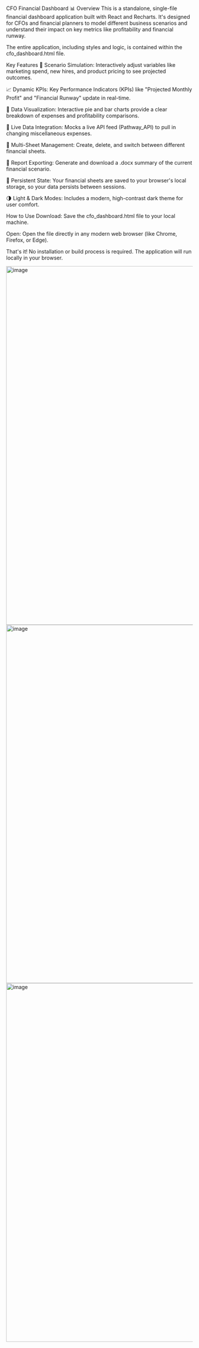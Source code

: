 CFO Financial Dashboard 📊
Overview
This is a standalone, single-file financial dashboard application built with React and Recharts. It's designed for CFOs and financial planners to model different business scenarios and understand their impact on key metrics like profitability and financial runway.

The entire application, including styles and logic, is contained within the cfo_dashboard.html file.

Key Features
🧪 Scenario Simulation: Interactively adjust variables like marketing spend, new hires, and product pricing to see projected outcomes.

📈 Dynamic KPIs: Key Performance Indicators (KPIs) like "Projected Monthly Profit" and "Financial Runway" update in real-time.

🎨 Data Visualization: Interactive pie and bar charts provide a clear breakdown of expenses and profitability comparisons.

📡 Live Data Integration: Mocks a live API feed (Pathway_API) to pull in changing miscellaneous expenses.

📂 Multi-Sheet Management: Create, delete, and switch between different financial sheets.

📄 Report Exporting: Generate and download a .docx summary of the current financial scenario.

💾 Persistent State: Your financial sheets are saved to your browser's local storage, so your data persists between sessions.

🌗 Light & Dark Modes: Includes a modern, high-contrast dark theme for user comfort.

How to Use
Download: Save the cfo_dashboard.html file to your local machine.

Open: Open the file directly in any modern web browser (like Chrome, Firefox, or Edge).

That's it! No installation or build process is required. The application will run locally in your browser.


<img width="1918" height="969" alt="image" src="https://github.com/user-attachments/assets/ca63d12a-bb1b-4dc2-87d1-a16d01b9e1cd" />
<img width="1904" height="968" alt="image" src="https://github.com/user-attachments/assets/5d748792-5bd6-4aa9-8405-aa9c8d56095d" />
<img width="1919" height="969" alt="image" src="https://github.com/user-attachments/assets/0584be9a-0fda-49d8-896f-9cc18471ed42" />

